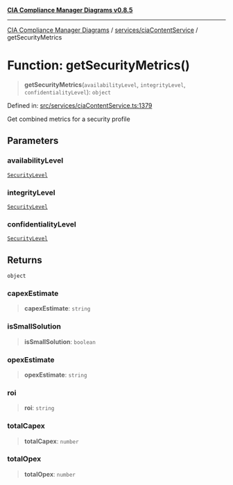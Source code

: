 [**CIA Compliance Manager Diagrams v0.8.5**](../../../README.md)

***

[CIA Compliance Manager Diagrams](../../../modules.md) / [services/ciaContentService](../README.md) / getSecurityMetrics

# Function: getSecurityMetrics()

> **getSecurityMetrics**(`availabilityLevel`, `integrityLevel`, `confidentialityLevel`): `object`

Defined in: [src/services/ciaContentService.ts:1379](https://github.com/Hack23/cia-compliance-manager/blob/b799ef22d9067d09cc69eaeddf109ac9dcdce934/src/services/ciaContentService.ts#L1379)

Get combined metrics for a security profile

## Parameters

### availabilityLevel

[`SecurityLevel`](../../../types/cia/type-aliases/SecurityLevel.md)

### integrityLevel

[`SecurityLevel`](../../../types/cia/type-aliases/SecurityLevel.md)

### confidentialityLevel

[`SecurityLevel`](../../../types/cia/type-aliases/SecurityLevel.md)

## Returns

`object`

### capexEstimate

> **capexEstimate**: `string`

### isSmallSolution

> **isSmallSolution**: `boolean`

### opexEstimate

> **opexEstimate**: `string`

### roi

> **roi**: `string`

### totalCapex

> **totalCapex**: `number`

### totalOpex

> **totalOpex**: `number`
